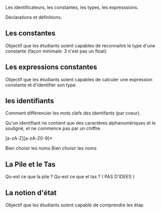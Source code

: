 Les identificateurs, les constantes, les types, les expresssions.

Déclarations et définitions. 


## Les constantes 

Objectif que les étudiants soient capables de reconnaitre le type d'une constante (façon minimale: 3 n'est pas un float).

## Les expressions constantes 

Objectif que les étudiants soient capables de calculer une expression constante et d'identifier son type.

## les identifiants 

Comment différencier les mots clefs des identifants (par coeur).

Qu'un identifiant ne contient que des caractères alphanumériques et le souligné, et ne commence pas par un chiffre.

[a-zA-Z][a-zA-Z0-9]*

Bien choisir les noms 
Bien choisir les noms 
## La Pile et le Tas

Qu-est ce que la pile ? Qu-est ce que el tas ?           ( PAS D'IDEES )

## La notion d'état

Objectif que les étudiants soient capable de comprendre les étap
